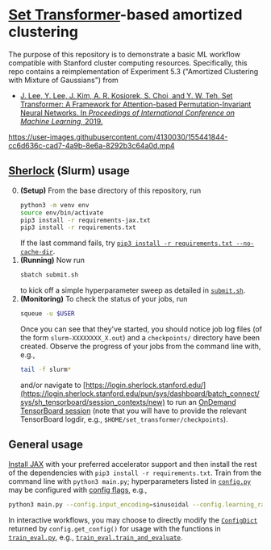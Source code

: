 # [Set Transformer](https://arxiv.org/abs/1810.00825)-based amortized clustering

The purpose of this repository is to demonstrate a basic ML workflow compatible with Stanford cluster computing resources. Specifically, this repo contains a reimplementation of Experiment 5.3 ("Amortized Clustering with Mixture of Gaussians") from
- [J. Lee, Y. Lee, J. Kim, A. R. Kosiorek, S. Choi, and Y. W. Teh. Set Transformer: A Framework for Attention-based Permutation-Invariant Neural Networks. In *Proceedings of International Conference on Machine Learning*, 2019.](https://arxiv.org/abs/1810.00825)

https://user-images.githubusercontent.com/4130030/155441844-cc6d636c-cad7-4a9b-8e6a-8292b3c64a0d.mp4

## [Sherlock](https://www.sherlock.stanford.edu/) (Slurm) usage
0. **(Setup)** From the base directory of this repository, run
   ```bash
   python3 -m venv env
   source env/bin/activate
   pip3 install -r requirements-jax.txt
   pip3 install -r requirements.txt
   ```
   If the last command fails, try [`pip3 install -r requirements.txt --no-cache-dir`](https://stackoverflow.com/questions/30550235/pip-install-killed).
1. **(Running)** Now run
   ```bash
   sbatch submit.sh
   ```
   to kick off a simple hyperparameter sweep as detailed in [`submit.sh`](submit.sh).
2. **(Monitoring)** To check the status of your jobs, run
   ```bash
   squeue -u $USER
   ```
   Once you can see that they've started, you should notice job log files (of the form `slurm-XXXXXXXX_X.out`) and a `checkpoints/` directory have been created. Observe the progress of your jobs from the command line with, e.g.,
   ```bash
   tail -f slurm*
   ```
   and/or navigate to [https://login.sherlock.stanford.edu/](https://login.sherlock.stanford.edu/pun/sys/dashboard/batch_connect/sys/sh_tensorboard/session_contexts/new) to run an [OnDemand TensorBoard session](https://www.sherlock.stanford.edu/docs/user-guide/ondemand/#tensorboard) (note that you will have to provide the relevant TensorBoard logdir, e.g., `$HOME/set_transformer/checkpoints`).

## General usage
[Install JAX](https://github.com/google/jax#installation) with your preferred accelerator support and then install the rest of the dependencies with `pip3 install -r requirements.txt`. Train from the command line with ```python3 main.py```; hyperparameters listed in [`config.py`](config.py) may be configured with [config flags](https://github.com/google/ml_collections/tree/master#config-flags), e.g.,
```bash
python3 main.py --config.input_encoding=sinusoidal --config.learning_rate=1e-3
```
In interactive workflows, you may choose to directly modify the [`ConfigDict`](https://github.com/google/ml_collections#configdict) returned by `config.get_config()` for usage with the functions in [`train_eval.py`](train_eval.py), e.g., [`train_eval.train_and_evaluate`](train_eval.py#L124).
